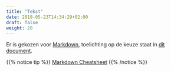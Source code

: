 ```yaml
---
title: "Tekst"
date: 2018-05-23T14:34:29+02:00
draft: false
weight: 20
---
```


Er is gekozen voor [Markdown](https://www.markdownguide.org/), toelichting op de keuze staat in [dit document](https://github.com/MakeExpose/naturalis-docs/blob/master/content/ontwerpen/documentatie-platform.md).

{{% notice tip %}}
[Markdown Cheatsheet](https://github.com/adam-p/markdown-here/wiki/Markdown-Cheatsheet#tables)
{{% /notice %}}
